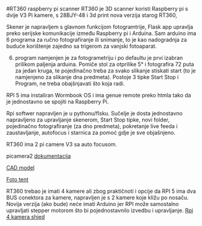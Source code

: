 #RT360 raspberry pi scanner
RT360 je 3D scanner koristi Raspberry pi s dvije V3 Pi kamere, s 28BJY-48 i 3d print nova verzija starog RT360, 

Skener je napravljem s glavnom funkcijom fotogramtrije, Flask app upravlja preko serijske komunikacije između Raspberry pi i Arduina.
Sam arduino ima 6 programa za ručno fotografiranje ili snimanje, to je kao nadogradnja za buduće korištenje zajedno sa trigerom za vanjski fotoaparat.

6. program namjenjen je za fotogrametriju i po defaultu je prvi izabran prilikom paljenja arduina. Pomiče stol za otprilike 5° i fotografira 72 puta za jedan kruga,
te pojedinačno treba za svako slikanje stiskati start (to je namjenjeno za slikanje dna predmeta). Postoje 3 tipke Start Stop i Program, ne treba obajšnjavati što koja radi.

RPI 5 ima instaliran Wormbook OS i ima genue remote preko htmla tako da je jednostavno se spojiti na Raspberry Pi.

Rpi softwer napravljen je u pythonu/flsku.
Sučelje je dosta jednostavno napravljeno za upravljanje skenerom, Start Stop tipke, novi folder, pojedinačno fotografiranje (za dno predmeta), pokretanje live feeda i zaustavljanje,
autofocus i starnica za pomoć gdje je sve objašnjeno.

RT360 ima 2 pi camere V3 sa auto focusom.

picamera2 [dokumentacija](https://datasheets.raspberrypi.com/camera/picamera2-manual.pdf)

[CAD model](https://cad.onshape.com/documents/63ecde2190418fba67f2fb9b/w/8bdd8ba014811db917c3541b/e/cbe620df5bb5ad7eb854756c)

[Foto tent](https://vi.aliexpress.com/item/1005003505429319.html?spm=a2g0o.detail.pcDetailTopMoreOtherSeller.3.49e64n2j4n2js5&gps-id=pcDetailTopMoreOtherSeller&scm=1007.40000.327270.0&scm_id=1007.40000.327270.0&scm-url=1007.40000.327270.0&pvid=6ccd668d-0e58-4e03-be44-67a425d32d8d&_t=gps-id:pcDetailTopMoreOtherSeller,scm-url:1007.40000.327270.0,pvid:6ccd668d-0e58-4e03-be44-67a425d32d8d,tpp_buckets:668%232846%238116%232002&pdp_npi=4%40dis%21EUR%2160.44%2135.06%21%21%2160.44%2135.06%21%40211b876717273869961245081e9477%2112000036979653322%21rec%21HR%212778110335%21XZ&utparam-url=scene%3ApcDetailTopMoreOtherSeller%7Cquery_from%3A)

RT360 trebao je imati 4 kamere ali zbog praktičnoti i opcije da RPI 5 ima dva BUS conektora za kamere, napravljen je s 2 kamere koje kližu po nosaču.
Novija verzija (ako bude) neće imati Arduino jer RPI može samostalno upravljati stepper motorom što bi pojednostavnilo izvedbu i upravljanje.
[Rpi 4 kamera shied](https://www.arducam.com/multi-camera-adapter-module-raspberry-pi/)

